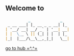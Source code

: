 ## Welcome to

```markdown
          _             _   
 _ __ ___| |_ __ _ _ __| |_ 
| '__/ __| __/ _` | '__| __|
| |  \__ \ || (_| | |  | |_
|_|  |___/\__\__,_|_|   \__|

```
 [go to hub =^.^=](https://github.com/rstartdas)

